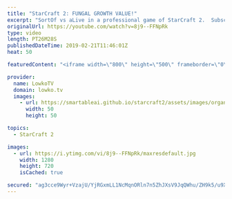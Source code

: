 ```yaml
---
title: "StarCraft 2: FUNGAL GROWTH VALUE!"
excerpt: "SortOf vs aLive in a professional game of StarCraft 2.  Subscribe for more videos: http://lowko.tv/youtube Insane Protoss macro: https://goo.gl/kYVEow  Both SortOf and aLive are incredible players. They are extremely get, yet I feel like no one really talks about them nearly as much as they deserve."
originalUrl: https://youtube.com/watch?v=8j9--FFNpRk
type: video
length: PT26M28S
publishedDateTime: 2019-02-21T11:46:01Z
heat: 50

featuredContent: "<iframe width=\"800\" height=\"500\" frameborder=\"0\" src=\"https://www.youtube.com/embed/8j9--FFNpRk\" allow=\"accelerometer; autoplay; encrypted-media; gyroscope; picture-in-picture\" allowfullscreen></iframe>"

provider:
  name: LowkoTV
  domain: lowko.tv
  images:
    - url: https://smartableai.github.io/starcraft2/assets/images/organizations/lowko.tv-50x50.jpg
      width: 50
      height: 50

topics:
  - StarCraft 2

images:
  - url: https://i.ytimg.com/vi/8j9--FFNpRk/maxresdefault.jpg
    width: 1280
    height: 720
    isCached: true

secured: "ag3cce9Wyr+VzajU/YjRGxmLL1NcMqnORln7n5ZhJXsV9JqQWhu/ZH9k5/u9XqyacYGQE4E9JDtmtjtWwhJlMgqzlN+sdOG/2s9LoNwV1TOpBBATKpGkE4ZbvLhEJAFm7v9Ng+C87nUcKVK+StrgwZCt0/2KqEYIFCBE5wnMk82ZQW1Vub5emDTyjwWFLRT1xzieE5v/ooAd/1lKHgft/Y5wYBo078CgAFCA4Tx/Ekj+yXKpYm+OXSasx1FEiA9VFbM/vbs4/aJ0WxbYLX5+vL8WF4HzdhNsLKX33RbnSoUSWsvs+RZ+BCnrzWi9FXSVtHkxza63r6Qj3IBrrW3NXNay6mv2IzGsZbw9nMmSQqDgS4Ht2FbTowyJHU7FMftnTVpTGKWPaF5vt2zafAKtHOpOyrwQMXvLyI9iBbOnePg=;eJnux668Oss3p/F1YuzW2Q=="
---
```


